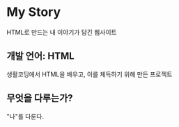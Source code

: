 # My Story

HTML로 만드는 내 이야기가 담긴 웹사이트

## 개발 언어: HTML
생활코딩에서 HTML을 배우고, 이를 체득하기 위해 만든 프로젝트

## 무엇을 다루는가?

"나"를 다룬다.
